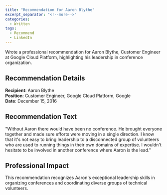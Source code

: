 ```yaml
---
title: "Recommendation for Aaron Blythe"
excerpt_separator: "<!--more-->"
categories:
  - Written
tags:
  - Recommend
  - LinkedIn
---
```


Wrote a professional recommendation for Aaron Blythe, Customer Engineer at Google Cloud Platform, highlighting his leadership in conference organization.

<!--more-->

## Recommendation Details

**Recipient**: Aaron Blythe  
**Position**: Customer Engineer, Google Cloud Platform, Google  
**Date**: December 15, 2016

## Recommendation Text

"Without Aaron there would have been no conference. He brought everyone together and made sure efforts were moving in a single direction. I know that it's not easy to bring leadership to a disconnected group of volunteers who are used to running things in their own domains of expertise. I wouldn't hesitate to be involved in another conference where Aaron is the lead."

## Professional Impact

This recommendation recognizes Aaron's exceptional leadership skills in organizing conferences and coordinating diverse groups of technical volunteers.
